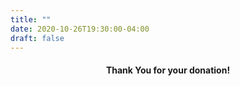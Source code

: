 ```yaml
---
title: ""
date: 2020-10-26T19:30:00-04:00
draft: false
---
```


<h4>
  <center>
Thank You for your donation!
  </center>
</h4>
